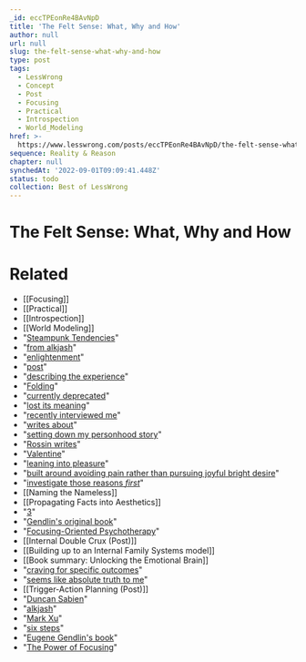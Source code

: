 ```yaml
---
_id: eccTPEonRe4BAvNpD
title: 'The Felt Sense: What, Why and How'
author: null
url: null
slug: the-felt-sense-what-why-and-how
type: post
tags:
  - LessWrong
  - Concept
  - Post
  - Focusing
  - Practical
  - Introspection
  - World_Modeling
href: >-
  https://www.lesswrong.com/posts/eccTPEonRe4BAvNpD/the-felt-sense-what-why-and-how
sequence: Reality & Reason
chapter: null
synchedAt: '2022-09-01T09:09:41.448Z'
status: todo
collection: Best of LessWrong
---
```


# The Felt Sense: What, Why and How


# Related

- [[Focusing]]
- [[Practical]]
- [[Introspection]]
- [[World Modeling]]
- "[Steampunk Tendencies](https://www.facebook.com/groups/steampunktendencies)"
- "[from alkjash](https://www.lesswrong.com/posts/noXTkjP45BAZqKJxM/focusing)"
- "[enlightenment](https://giphy.com/gifs/producthunt-mind-blown-blow-your-26ufdipQqU2lhNA4g)"
- "[post](https://www.lesswrong.com/posts/z8usYeKX7dtTWsEnk/more-dakka)"
- "[describing the experience](https://www.lesswrong.com/posts/PXqQhYEdbdAYCp88m/focusing-for-skeptics)"
- "[Folding](https://www.dropbox.com/s/srjro4caxla0pcd/Folding%201.0%20by%20Mark%20Lippmann.pdf)"
- "[currently deprecated](https://meditationstuff.wordpress.com/2020/03/05/folding-and-iied-deprecated/)"
- "[lost its meaning](https://en.wikipedia.org/wiki/Semantic_satiation)"
- "[recently interviewed me](https://www.lesswrong.com/posts/ndHmbz9tyEgc88oiP/how-to-write-like-kaj-sotala)"
- "[writes about](https://agentyduck.blogspot.com/2018/10/creative-focusing.html)"
- "[setting down my personhood story](http://agentyduck.blogspot.com/2018/09/person-framing-language.html)"
- "[Rossin writes](https://www.lesswrong.com/posts/rWnCXouKEsJfBcMmA/positive-focusing)"
- "[Valentine](http://lesswrong.com/users/valentine)"
- "[leaning into pleasure](https://www.facebook.com/morphenius/posts/10157864018502635)"
- "[built around avoiding pain rather than pursuing joyful bright desire](https://www.patreon.com/posts/joyful-coherent-40402459)"
- "[investigate those reasons *first*](https://www.lesswrong.com/posts/bHBif2wJ2GSo69ZAr/on-internal-family-systems-and-multi-agent-minds-a-reply-to?commentId=NqQi5L8BhxuSDe2zz)"
- [[Naming the Nameless]]
- [[Propagating Facts into Aesthetics]]
- "[3](https://www.lesswrong.com/posts/JTzxg7y5HFYBBWfBj/identities-are-subconscious-strategies)"
- "[Gendlin's original book](https://www.amazon.com/Focusing-Open-Deeper-Feelings-Intuition/dp/184413220X/)"
- "[Focusing-Oriented Psychotherapy](https://www.focusingtherapy.org/)"
- [[Internal Double Crux (Post)]]
- [[Building up to an Internal Family Systems model]]
- [[Book summary: Unlocking the Emotional Brain]]
- "[craving for specific outcomes](https://www.lesswrong.com/posts/gvXFBaThWrMsSjicD/craving-suffering-and-predictive-processing-three)"
- "[seems like absolute truth to me](https://www.lesswrong.com/posts/5g7oFiePGEY3h4bqX/prereq-cognitive-fusion)"
- [[Trigger-Action Planning (Post)]]
- "[Duncan Sabien](https://www.lesswrong.com/posts/PXqQhYEdbdAYCp88m/focusing-for-skeptics)"
- "[alkjash](https://www.lesswrong.com/posts/noXTkjP45BAZqKJxM/focusing)"
- "[Mark Xu](https://www.lesswrong.com/posts/vHXe2f59bJHihvcBt/training-regime-day-12-focusing)"
- "[six steps](https://focusing.org/sixsteps)"
- "[Eugene Gendlin's book](https://www.amazon.com/Focusing-Open-Deeper-Feelings-Intuition/dp/184413220X/)"
- "[The Power of Focusing](https://smile.amazon.com/Power-Focusing-Practical-Emotional-Self-Healing/dp/157224044X/)"